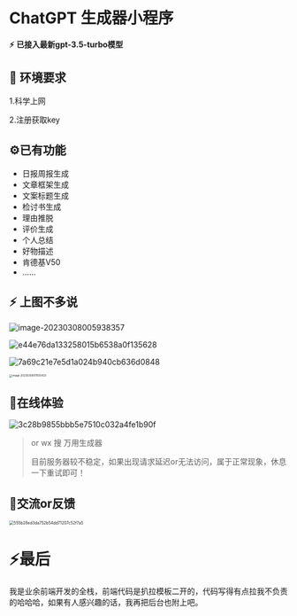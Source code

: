 # ChatGPT 生成器小程序

**⚡** **已接入最新gpt-3.5-turbo模型**

## 🔧 环境要求

1.科学上网

2.注册获取key



## ⚙已有功能

* 日报周报生成
* 文章框架生成
* 文案标题生成
* 检讨书生成
* 理由推脱
* 评价生成
* 个人总结
* 好物描述
* 肯德基V50
* ......



## **⚡** 上图不多说

![image-20230308005938357](./README.assets/image-20230308005938357-1678210183896-1-1678210191445-3-1678210214869-5-1678210364431-1.png)

![e44e76da133258015b6538a0f135628](./README.assets/e44e76da133258015b6538a0f135628-1678210219682-7-1678210368403-3.png)

![7a69c21e7e5d1a024b940cb636d0848](./README.assets/7a69c21e7e5d1a024b940cb636d0848-1678210224005-9-1678210370387-5.png)

<img src="./README.assets/image-20230308011555433-1678210226111-11-1678210372587-7.png" alt="image-20230308011555433" style="zoom: 33%;" />



## 🦊在线体验

![3c28b9855bbb5e7510c032a4fe1b90f](./README.assets/3c28b9855bbb5e7510c032a4fe1b90f-1678210228589-13-1678210375911-9.jpg)

> or wx 搜 万用生成器 
>
> 目前服务器较不稳定，如果出现请求延迟or无法访问，属于正常现象，休息一下重试即可！



## 👻交流or反馈

<img src="./README.assets/555b28ed3da752b54dd71207c52f7a5-1678210229965-15-1678210377443-11.jpg" alt="555b28ed3da752b54dd71207c52f7a5" style="zoom:50%;" />



# ⚡最后

我是业余前端开发的全栈，前端代码是扒拉模板二开的，代码写得有点拉我不负责的哈哈哈，如果有人感兴趣的话，我再把后台也附上吧。